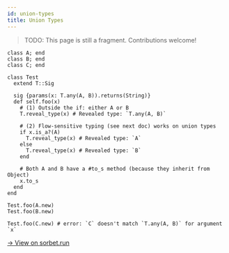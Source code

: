 ```yaml
---
id: union-types
title: Union Types
---
```


> TODO: This page is still a fragment. Contributions welcome!

```
class A; end
class B; end
class C; end

class Test
  extend T::Sig

  sig {params(x: T.any(A, B)).returns(String)}
  def self.foo(x)
    # (1) Outside the if: either A or B
    T.reveal_type(x) # Revealed type: `T.any(A, B)`

    # (2) Flow-sensitive typing (see next doc) works on union types
    if x.is_a?(A)
      T.reveal_type(x) # Revealed type: `A`
    else
      T.reveal_type(x) # Revealed type: `B`
    end

    # Both A and B have a #to_s method (because they inherit from Object)
    x.to_s
  end
end

Test.foo(A.new)
Test.foo(B.new)

Test.foo(C.new) # error: `C` doesn't match `T.any(A, B)` for argument `x`
```

[→ View on sorbet.run](https://sorbet.run/#class%20A%3B%20end%0Aclass%20B%3B%20end%0Aclass%20C%3B%20end%0A%0Aclass%20Test%0A%20%20extend%20T%3A%3ASig%0A%0A%20%20sig%20%7Bparams(x%3A%20T.any(A%2C%20B)).returns(String)%7D%0A%20%20def%20self.foo(x)%0A%20%20%20%20T.reveal_type(x)%20%23%20Revealed%20type%3A%20%60T.any(A%2C%20B)%60%0A%20%20%20%20x.to_s%0A%20%20end%0Aend%0A%0ATest.foo(A.new)%0ATest.foo(B.new)%0A%0ATest.foo(C.new)%20%23%20error%3A%20%60C%60%20doesn't%20match%20%60T.any(A%2C%20B)%60%20for%20argument%20%60x%60)

